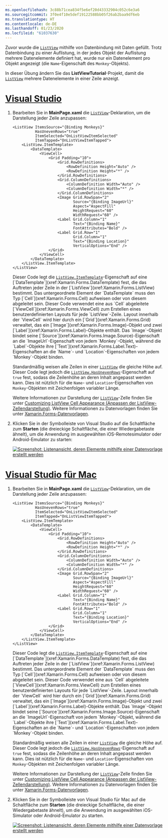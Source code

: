 ```yaml
---
ms.openlocfilehash: 3c88b71cea834f5e6ef20d43332904c052c6e3a6
ms.sourcegitcommit: 3f0e4f10e5def19122588bb05f26ab2baa9df6eb
ms.translationtype: HT
ms.contentlocale: de-DE
ms.lasthandoff: 01/23/2020
ms.locfileid: "61037630"
---
```

Zuvor wurde die [`ListView`](xref:Xamarin.Forms.ListView) mithilfe von Datenbindung mit Daten gefüllt. Trotz Datenbindung zu einer Auflistung, in der jedes Objekt der Auflistung mehrere Datenelemente definiert hat, wurde nur ein Datenelement pro Objekt angezeigt (die `Name`-Eigenschaft des `Monkey`-Objekts).

In dieser Übung ändern Sie das **ListViewTutorial**-Projekt, damit die [`ListView`](xref:Xamarin.Forms.ListView) mehrere Datenelemente in einer Zeile anzeigt.

# <a name="visual-studiotabvswin"></a>[Visual Studio](#tab/vswin)

1. Bearbeiten Sie in **MainPage.xaml** die [`ListView`](xref:Xamarin.Forms.Image)-Deklaration, um die Darstellung jeder Zeile anzupassen:

    ```xaml
    <ListView ItemsSource="{Binding Monkeys}"
              HasUnevenRows="true"
              ItemSelected="OnListViewItemSelected"
              ItemTapped="OnListViewItemTapped">
        <ListView.ItemTemplate>
            <DataTemplate>
                <ViewCell>
                    <Grid Padding="10">
                        <Grid.RowDefinitions>
                            <RowDefinition Height="Auto" />
                            <RowDefinition Height="*" />
                        </Grid.RowDefinitions>
                        <Grid.ColumnDefinitions>
                            <ColumnDefinition Width="Auto" />
                            <ColumnDefinition Width="*" />
                        </Grid.ColumnDefinitions>
                        <Image Grid.RowSpan="2"
                               Source="{Binding ImageUrl}"
                               Aspect="AspectFill"
                               HeightRequest="60"
                               WidthRequest="60" />
                        <Label Grid.Column="1"
                               Text="{Binding Name}"
                               FontAttributes="Bold" />
                        <Label Grid.Row="1"
                               Grid.Column="1"
                               Text="{Binding Location}"
                               VerticalOptions="End" />
                    </Grid>
                </ViewCell>
            </DataTemplate>
        </ListView.ItemTemplate>
    </ListView>
    ```

    Dieser Code legt die [`ListView.ItemTemplate`](xref:Xamarin.Forms.ItemsView`1.ItemTemplate)-Eigenschaft auf eine [`DataTemplate`](xref:Xamarin.Forms.DataTemplate) fest, die das Auftreten jeder Zeile in der [`ListView`](xref:Xamarin.Forms.ListView) bestimmt. Das untergeordnete Element der `DataTemplate` muss den Typ [`Cell`](xref:Xamarin.Forms.Cell) aufweisen oder von diesem abgeleitet sein. Dieser Code verwendet eine aus `Cell` abgeleitete [`ViewCell`](xref:Xamarin.Forms.ViewCell) zum Erstellen eines benutzerdefinierten Layouts für jede `ListView`-Zeile. Layout innerhalb der `ViewCell` wird hier durch ein [`Grid`](xref:Xamarin.Forms.Grid) verwaltet, das ein [`Image`](xref:Xamarin.Forms.Image)-Objekt und zwei [`Label`](xref:Xamarin.Forms.Label)-Objekte enthält. Das `Image`-Objekt bindet seine [`Source`](xref:Xamarin.Forms.Image.Source)-Eigenschaft an die `ImageUrl`-Eigenschaft von jedem `Monkey`-Objekt, während die `Label`-Objekte ihre [`Text`](xref:Xamarin.Forms.Label.Text)-Eigenschaften an die `Name`- und `Location`-Eigenschaften von jedem `Monkey`-Objekt binden.

    Standardmäßig weisen alle Zeilen in einer [`ListView`](xref:Xamarin.Forms.ListView) die gleiche Höhe auf. Dieser Code legt jedoch die [`ListView.HasUnevenRows`](xref:Xamarin.Forms.ListView.HasUnevenRows)-Eigenschaft auf `true` fest, sodass die Zeilenhöhe an deren Inhalt angepasst werden kann. Dies ist nützlich für die `Name`- und `Location`-Eigenschaften von `Monkey`-Objekten mit Zeichenfolgen variabler Länge.

    Weitere Informationen zur Darstellung der [`ListView`](xref:Xamarin.Forms.ListView)-Zelle finden Sie unter [Customizing ListView Cell Appearance (Anpassen der ListView-Zellendarstellung)](~/xamarin-forms/user-interface/listview/customizing-cell-appearance.md). Weitere Informationen zu Datenvorlagen finden Sie unter [Xamarin.Forms-Datenvorlagen](~/xamarin-forms/app-fundamentals/templates/data-templates/index.md).

1. Klicken Sie in der Symbolleiste von Visual Studio auf die Schaltfläche zum **Starten** (die dreieckige Schaltfläche, die einer Wiedergabetaste ähnelt), um die Anwendung im ausgewählten iOS-Remotesimulator oder Android-Emulator zu starten:

    [![Screenshot: Listenansicht, deren Elemente mithilfe einer Datenvorlage erstellt werden](../images/customize-cell-appearance.png "Listenansicht mit Daten aus Vorlagen")](../images/customize-cell-appearance-large.png#lightbox "Listenansicht mit Daten aus Vorlagen")

# <a name="visual-studio-for-mactabvsmac"></a>[Visual Studio für Mac](#tab/vsmac)

1. Bearbeiten Sie in **MainPage.xaml** die [`ListView`](xref:Xamarin.Forms.Image)-Deklaration, um die Darstellung jeder Zeile anzupassen:

    ```xaml
    <ListView ItemsSource="{Binding Monkeys}"
              HasUnevenRows="true"
              ItemSelected="OnListViewItemSelected"
              ItemTapped="OnListViewItemTapped">
        <ListView.ItemTemplate>
            <DataTemplate>
                <ViewCell>
                    <Grid Padding="10">
                        <Grid.RowDefinitions>
                            <RowDefinition Height="Auto" />
                            <RowDefinition Height="*" />
                        </Grid.RowDefinitions>
                        <Grid.ColumnDefinitions>
                            <ColumnDefinition Width="Auto" />
                            <ColumnDefinition Width="*" />
                        </Grid.ColumnDefinitions>
                        <Image Grid.RowSpan="2"
                               Source="{Binding ImageUrl}"
                               Aspect="AspectFill"
                               HeightRequest="60"
                               WidthRequest="60" />
                        <Label Grid.Column="1"
                               Text="{Binding Name}"
                               FontAttributes="Bold" />
                        <Label Grid.Row="1"
                               Grid.Column="1"
                               Text="{Binding Location}"
                               VerticalOptions="End" />
                    </Grid>
                </ViewCell>
            </DataTemplate>
        </ListView.ItemTemplate>
    </ListView>
    ```

    Dieser Code legt die [`ListView.ItemTemplate`](xref:Xamarin.Forms.ItemsView`1.ItemTemplate)-Eigenschaft auf eine [`DataTemplate`](xref:Xamarin.Forms.DataTemplate) fest, die das Auftreten jeder Zeile in der [`ListView`](xref:Xamarin.Forms.ListView) bestimmt. Das untergeordnete Element der `DataTemplate` muss den Typ [`Cell`](xref:Xamarin.Forms.Cell) aufweisen oder von diesem abgeleitet sein. Dieser Code verwendet eine aus `Cell` abgeleitete [`ViewCell`](xref:Xamarin.Forms.ViewCell) zum Erstellen eines benutzerdefinierten Layouts für jede `ListView`-Zeile. Layout innerhalb der `ViewCell` wird hier durch ein [`Grid`](xref:Xamarin.Forms.Grid) verwaltet, das ein [`Image`](xref:Xamarin.Forms.Image)-Objekt und zwei [`Label`](xref:Xamarin.Forms.Label)-Objekte enthält. Das `Image`-Objekt bindet seine [`Source`](xref:Xamarin.Forms.Image.Source)-Eigenschaft an die `ImageUrl`-Eigenschaft von jedem `Monkey`-Objekt, während die `Label`-Objekte ihre [`Text`](xref:Xamarin.Forms.Label.Text)-Eigenschaften an die `Name`- und `Location`-Eigenschaften von jedem `Monkey`-Objekt binden.

    Standardmäßig weisen alle Zeilen in einer [`ListView`](xref:Xamarin.Forms.ListView) die gleiche Höhe auf. Dieser Code legt jedoch die [`ListView.HasUnevenRows`](xref:Xamarin.Forms.ListView.HasUnevenRows)-Eigenschaft auf `true` fest, sodass die Zeilenhöhe an deren Inhalt angepasst werden kann. Dies ist nützlich für die `Name`- und `Location`-Eigenschaften von `Monkey`-Objekten mit Zeichenfolgen variabler Länge.

    Weitere Informationen zur Darstellung der [`ListView`](xref:Xamarin.Forms.ListView)-Zelle finden Sie unter [Customizing ListView Cell Appearance (Anpassen der ListView-Zellendarstellung)](~/xamarin-forms/user-interface/listview/customizing-cell-appearance.md). Weitere Informationen zu Datenvorlagen finden Sie unter [Xamarin.Forms-Datenvorlagen](~/xamarin-forms/app-fundamentals/templates/data-templates/index.md).

1. Klicken Sie in der Symbolleiste von Visual Studio für Mac auf die Schaltfläche zum **Starten** (die dreieckige Schaltfläche, die einer Wiedergabetaste ähnelt), um die Anwendung im ausgewählten iOS-Simulator oder Android-Emulator zu starten.

    [![Screenshot: Listenansicht, deren Elemente mithilfe einer Datenvorlage erstellt werden](../images/customize-cell-appearance.png "Listenansicht mit Daten aus Vorlagen")](../images/customize-cell-appearance-large.png#lightbox "Listenansicht mit Daten aus Vorlagen")
